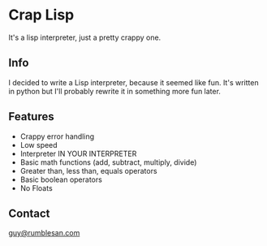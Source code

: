 Crap Lisp
=========

It's a lisp interpreter, just a pretty crappy one.

Info
----

I decided to write a Lisp interpreter, because it seemed like fun. It's written in python but I'll probably rewrite it in something more fun later.

Features
--------

* Crappy error handling
* Low speed
* Interpreter IN YOUR INTERPRETER
* Basic math functions (add, subtract, multiply, divide)
* Greater than, less than, equals operators
* Basic boolean operators
* No Floats

Contact
-------

guy@rumblesan.com


